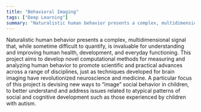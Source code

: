 ```yaml
---
title: "Behavioral Imaging"
tags: ["Deep Learning"]
summary: "Naturalistic human behavior presents a complex, multidimensional signal that, while sometime difficult to quantify, is invaluable for understanding and improving human health, development, and everyday functioning. This project aims to develop novel computational methods for measuring and analyzing human behavior to promote scientific and practical advances across a range of disciplines, just as techniques developed for brain imaging have revolutionized neuroscience and medicine. A particular focus of this project is devising new ways to “image” social behavior in children, to better understand and address issues related to atypical patterns of social and cognitive development such as those experienced by children with autism."
---
```

Naturalistic human behavior presents a complex, multidimensional signal that, while sometime difficult to quantify, is invaluable for understanding and improving human health, development, and everyday functioning. This project aims to develop novel computational methods for measuring and analyzing human behavior to promote scientific and practical advances across a range of disciplines, just as techniques developed for brain imaging have revolutionized neuroscience and medicine. A particular focus of this project is devising new ways to “image” social behavior in children, to better understand and address issues related to atypical patterns of social and cognitive development such as those experienced by children with autism.
